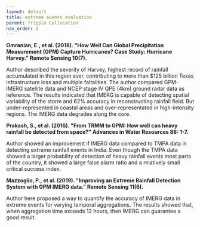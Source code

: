 ```yaml
---
layout: default
title: extreme events evaluation
parent: Tripple Collocation
nav_order: 2
---
```


__Omranian, E., et al. (2018). "How Well Can Global Precipitation Measurement (GPM) Capture Hurricanes? Case Study: Hurricane Harvey." Remote Sensing 10(7).__
	
Author described the severity of Harvey, highest record of rainfall accumulated in this region ever, contributing to more than $125 billion Texas infrastructure loss and multiple faltalities. The author compared GPM-IMERG satellite data and NCEP stage IV QPE (4km) ground radar data as reference. The results indicated that IMERG is capable of detecting spatial variability of the storm and 62% accuracy in reconstructing rainfall field. But under-represented in coastal areas and over-representated in high-intensity regions. The IMERG data degrades along the core.

__Prakash, S., et al. (2016). "From TRMM to GPM: How well can heavy rainfall be detected from space?" Advances in Water Resources 88: 1-7.__

Author showed an improvement if IMERG data compared to TMPA data in detecting extreme rainfall events in India. Even though the TMPA data showed a larger probability of detection of heavy rainfall events most parts of the country, it showed a large false alarm ratio and a relatively small critical success index.

__Mazzoglio, P., et al. (2019). "Improving an Extreme Rainfall Detection System with GPM IMERG data." Remote Sensing 11(6).__

Author here proposed a way to quantify the accuracy of IMERG data in extreme events for varying temporal aggregations. The results showed that, when aggregation time exceeds 12 hours, then IMERG can guarantee a good result.
